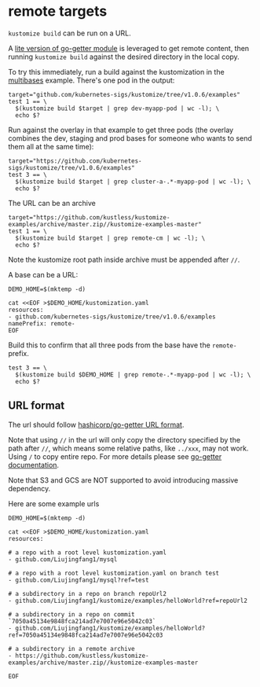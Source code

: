 # remote targets

`kustomize build` can be run on a URL.

A [lite version of go-getter module](https://github.com/yujunz/go-getter) is
leveraged to get remote content, then running `kustomize build` against the
desired directory in the local copy.

To try this immediately, run a build against the kustomization
in the [multibases](multibases/README.md) example.  There's
one pod in the output:

<!-- @remoteOverlayBuild @testAgainstLatestRelease -->

```
target="github.com/kubernetes-sigs/kustomize/tree/v1.0.6/examples"
test 1 == \
  $(kustomize build $target | grep dev-myapp-pod | wc -l); \
  echo $?
```

Run against the overlay in that example to get three pods
(the overlay combines the dev, staging and prod bases for
someone who wants to send them all at the same time):

<!-- @remoteBuild @testAgainstLatestRelease -->
```
target="https://github.com/kubernetes-sigs/kustomize/tree/v1.0.6/examples"
test 3 == \
  $(kustomize build $target | grep cluster-a-.*-myapp-pod | wc -l); \
  echo $?
```

The URL can be an archive

<!-- @remoteBuild -->
```
target="https://github.com/kustless/kustomize-examples/archive/master.zip//kustomize-examples-master"
test 1 == \
  $(kustomize build $target | grep remote-cm | wc -l); \
  echo $?
```

Note the kustomize root path inside archive must be appended after `//`.

A base can be a URL:

<!-- @createOverlay @testAgainstLatestRelease -->
```
DEMO_HOME=$(mktemp -d)

cat <<EOF >$DEMO_HOME/kustomization.yaml
resources:
- github.com/kubernetes-sigs/kustomize/tree/v1.0.6/examples
namePrefix: remote-
EOF
```

Build this to confirm that all three pods from the base
have the `remote-` prefix.

<!-- @remoteBases @testAgainstLatestRelease -->
```
test 3 == \
  $(kustomize build $DEMO_HOME | grep remote-.*-myapp-pod | wc -l); \
  echo $?
```

## URL format

The url should follow
[hashicorp/go-getter URL format](https://github.com/hashicorp/go-getter#url-format).

Note that using `//` in the url will only copy the directory specified by the path
after `//`, which means some relative paths, like `../xxx`, may not work. Using `/` to copy
entire repo. For more details please see [go-getter documentation](https://github.com/hashicorp/go-getter#subdirectories).

Note that S3 and GCS are NOT supported to avoid introducing massive dependency.

Here are some example urls

<!-- @createOverlay @testAgainstLatestRelease -->
```
DEMO_HOME=$(mktemp -d)

cat <<EOF >$DEMO_HOME/kustomization.yaml
resources:

# a repo with a root level kustomization.yaml
- github.com/Liujingfang1/mysql

# a repo with a root level kustomization.yaml on branch test
- github.com/Liujingfang1/mysql?ref=test

# a subdirectory in a repo on branch repoUrl2
- github.com/Liujingfang1/kustomize/examples/helloWorld?ref=repoUrl2

# a subdirectory in a repo on commit `7050a45134e9848fca214ad7e7007e96e5042c03`
- github.com/Liujingfang1/kustomize/examples/helloWorld?ref=7050a45134e9848fca214ad7e7007e96e5042c03

# a subdirectory in a remote archive
- https://github.com/kustless/kustomize-examples/archive/master.zip//kustomize-examples-master

EOF
```
